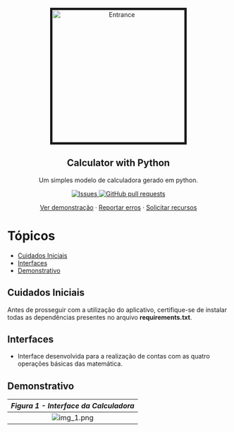 <p align="center">
 <img border="5px" width="300px" src="https://res.cloudinary.com/sigbel/image/upload/v1677599628/projects/Calculator_with_Python/calculator-figure_m22mzi.png" align="center" alt="Entrance" />
 <h2 align="center">Calculator with Python</h2>
 <p align="center">Um simples modelo de calculadora gerado em python.</p>
</p>

<p align="center">
<a href="https://github.com/Sigbel/Calculator_with_Python/issues">
    <img alt="Issues" src="https://img.shields.io/github/issues/sigbel/Calculator_with_Python?color=0088ff" />
</a>
<a href="https://github.com/Sigbel/Calculator_with_Python/pulls">
    <img alt="GitHub pull requests" src="https://img.shields.io/github/issues-pr/sigbel/Calculator_with_Python?color=0088ff" />
</a>

</p>
<p align="center">
<a href="#demonstrativo">Ver demonstração</a>
·
<a href="https://github.com/Sigbel/Calculator_with_Python/issues/new">Reportar erros</a>
·
<a href="https://github.com/Sigbel/Calculator_with_Python/issues/new">Solicitar recursos</a>
</p>

# Tópicos

- [Cuidados Iniciais](#cuidados-iniciais)
- [Interfaces](#interfaces)
- [Demonstrativo](#demonstrativo)

## Cuidados Iniciais

Antes de prosseguir com a utilização do aplicativo, certifique-se de instalar todas as dependências presentes no arquivo **requirements.txt**.

## Interfaces

- Interface desenvolvida para a realização de contas com as quatro operações básicas das matemática.

## Demonstrativo

|<b>_Figura 1 - Interface da Calculadora_</b>|
|:--:|
|![img_1.png](https://res.cloudinary.com/sigbel/image/upload/v1677599627/projects/Calculator_with_Python/calculator_hiqqor.png)|

